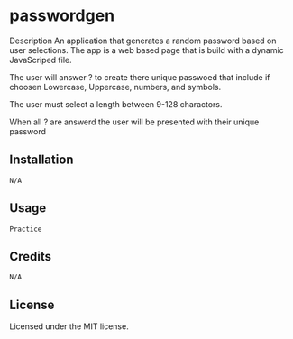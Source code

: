 # passwordgen


Description
 An application that generates a random password based on user selections.
 The app is a web based page that is build with a dynamic JavaScriped file.
 
 The user will answer ? to create there unique passwoed that include if choosen Lowercase, Uppercase, numbers, and  symbols.
 
 The user must select a length between 9-128 charactors.
 
 When all ? are answerd the user will be presented with their unique password 
 
 
 ## Installation
    N/A

## Usage
    Practice

## Credits
    N/A
    
 ## License
   Licensed under the MIT license.
